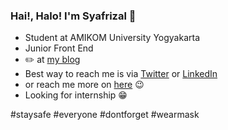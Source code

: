 ### Hai!, Halo! I'm Syafrizal :wave:

 - Student at AMIKOM University Yogyakarta
 - Junior Front End
 - :pencil2:  at [my blog](https://syafrizal.netlify.com)
 - Best way to reach me is via [Twitter](https://twitter.com/muhammadsyafrzl) or [LinkedIn](https://linkedin.com/in/muhammadsyafr)
 - or reach me more on  [here](https://ini.space/muhammadsyafr) :wink:
 - Looking for internship :grin:

#staysafe #everyone #dontforget #wearmask
